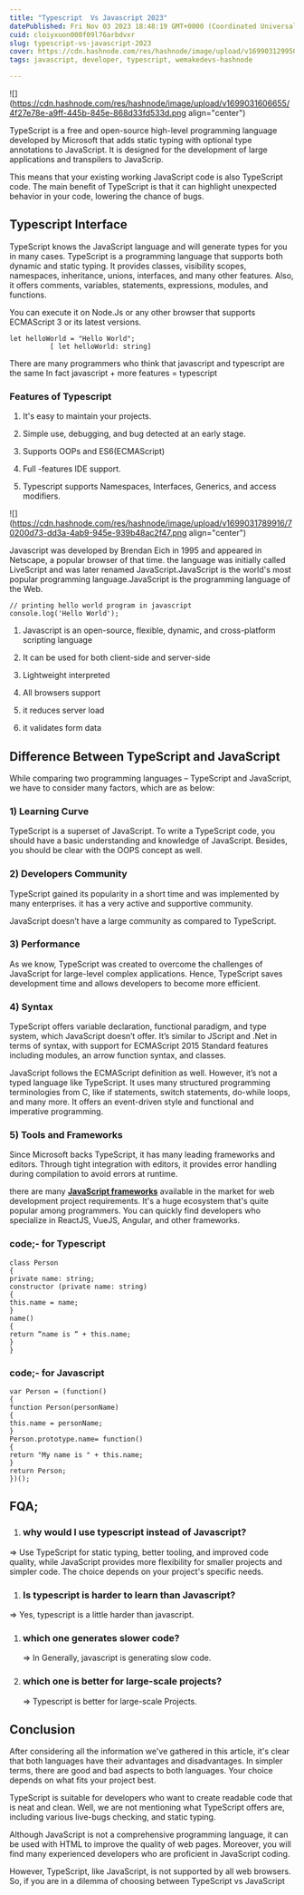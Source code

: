 ```yaml
---
title: "Typescript  Vs Javascript 2023"
datePublished: Fri Nov 03 2023 18:48:19 GMT+0000 (Coordinated Universal Time)
cuid: cloiyxuon000f09l76arbdvxr
slug: typescript-vs-javascript-2023
cover: https://cdn.hashnode.com/res/hashnode/image/upload/v1699031299504/aeb936b6-c145-4751-8446-b5f4880f80e1.png
tags: javascript, developer, typescript, wemakedevs-hashnode

---
```


![](https://cdn.hashnode.com/res/hashnode/image/upload/v1699031606655/4f27e78e-a9ff-445b-845e-868d33fd533d.png align="center")

TypeScript is a free and open-source high-level programming language developed by Microsoft that adds static typing with optional type annotations to JavaScript. It is designed for the development of large applications and transpilers to JavaScrip.

This means that your existing working JavaScript code is also TypeScript code. The main benefit of TypeScript is that it can highlight unexpected behavior in your code, lowering the chance of bugs.

## Typescript Interface

TypeScript knows the JavaScript language and will generate types for you in many cases. TypeScript is a programming language that supports both dynamic and static typing. It provides classes, visibility scopes, namespaces, inheritance, unions, interfaces, and many other features. Also, it offers comments, variables, statements, expressions, modules, and functions.

You can execute it on Node.Js or any other browser that supports ECMAScript 3 or its latest versions.

```basic
let helloWorld = "Hello World";
          [ let helloWorld: string]
```

There are many programmers who think that javascript and typescript are the same In fact javascript + more features = typescript

### Features of Typescript

1. It's easy to maintain your projects.
    
2. Simple use, debugging, and bug detected at an early stage.
    
3. Supports OOPs and ES6(ECMAScript)
    
4. Full -features IDE support.
    
5. Typescript supports Namespaces, Interfaces, Generics, and access modifiers.
    

![](https://cdn.hashnode.com/res/hashnode/image/upload/v1699031789916/70200d73-dd3a-4ab9-945e-939b48ac2f47.png align="center")

Javascript was developed by Brendan Eich in 1995 and appeared in Netscape, a popular browser of that time. the language was initially called LiveScript and was later renamed JavaScript.JavaScript is the world's most popular programming language.JavaScript is the programming language of the Web.

```basic
// printing hello world program in javascript
console.log('Hello World');
```

1. Javascript is an open-source, flexible, dynamic, and cross-platform scripting language
    
2. It can be used for both client-side and server-side
    
3. Lightweight interpreted
    
4. All browsers support
    
5. it reduces server load
    
6. it validates form data
    

## **Difference Between TypeScript and JavaScript**

While comparing two programming languages – TypeScript and JavaScript, we have to consider many factors, which are as below:

### **1) Learning Curve**

TypeScript is a superset of JavaScript. To write a TypeScript code, you should have a basic understanding and knowledge of JavaScript. Besides, you should be clear with the OOPS concept as well.

### **2) Developers Community**

TypeScript gained its popularity in a short time and was implemented by many enterprises. it has a very active and supportive community.

JavaScript doesn’t have a large community as compared to TypeScript.

### **3) Performance**

As we know, TypeScript was created to overcome the challenges of JavaScript for large-level complex applications. Hence, TypeScript saves development time and allows developers to become more efficient.

### **4) Syntax**

TypeScript offers variable declaration, functional paradigm, and type system, which JavaScript doesn’t offer. It’s similar to JScript and .Net in terms of syntax, with support for ECMAScript 2015 Standard features including modules, an arrow function syntax, and classes.

JavaScript follows the ECMAScript definition as well. However, it’s not a typed language like TypeScript. It uses many structured programming terminologies from C, like if statements, switch statements, do-while loops, and many more. It offers an event-driven style and functional and imperative programming.

### **5) Tools and Frameworks**

Since Microsoft backs TypeScript, it has many leading frameworks and editors. Through tight integration with editors, it provides error handling during compilation to avoid errors at runtime.

there are many [**JavaScript frameworks**](https://radixweb.com/blog/best-javascript-frameworks-for-web-development) available in the market for web development project requirements. It's a huge ecosystem that's quite popular among programmers. You can quickly find developers who specialize in ReactJS, VueJS, Angular, and other frameworks.

### code;- for Typescript

```basic
class Person
{
private name: string;
constructor (private name: string)
{
this.name = name;
}
name()
{
return “name is “ + this.name;
}
}
```

### code;- for Javascript

```basic
var Person = (function()
{
function Person(personName)
{
this.name = personName;
}
Person.prototype.name= function()
{
return "My name is " + this.name;
}
return Person;
})();
```

## FQA;

1. ### why would I use typescript instead of Javascript?
    

\=&gt; Use TypeScript for static typing, better tooling, and improved code quality, while JavaScript provides more flexibility for smaller projects and simpler code. The choice depends on your project's specific needs.

1. ### Is typescript is harder to learn than Javascript?
    

\=&gt; Yes, typescript is a little harder than javascript.

1. ### which one generates slower code?
    
    \=&gt; In Generally, javascript is generating slow code.
    
2. ### which one is better for large-scale projects?
    
    \=&gt; Typescript is better for large-scale Projects.
    

## **Conclusion**

After considering all the information we've gathered in this article, it's clear that both languages have their advantages and disadvantages. In simpler terms, there are good and bad aspects to both languages. Your choice depends on what fits your project best.

TypeScript is suitable for developers who want to create readable code that is neat and clean. Well, we are not mentioning what TypeScript offers are, including various live-bugs checking, and static typing.

Although JavaScript is not a comprehensive programming language, it can be used with HTML to improve the quality of web pages. Moreover, you will find many experienced developers who are proficient in JavaScript coding.

However, TypeScript, like JavaScript, is not supported by all web browsers. So, if you are in a dilemma of choosing between TypeScript vs JavaScript